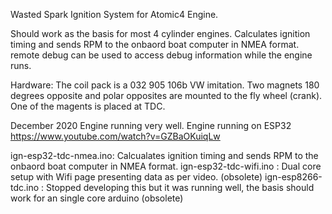 Wasted Spark Ignition System for Atomic4 Engine. 

Should work as the basis for most 4 cylinder engines.
Calculates ignition timing and sends RPM to the onbaord boat computer in NMEA format.
remote debug can be used to access debug information while the engine runs.

Hardware:
The coil pack is a 032 905 106b VW imitation.
Two magnets 180 degrees opposite and polar opposites are mounted to the fly wheel (crank). 
One of the magents is placed at TDC.

December 2020 Engine running very well. 
Engine running on ESP32
https://www.youtube.com/watch?v=GZBaOKuiqLw


ign-esp32-tdc-nmea.ino: Calcualates ignition timing and sends RPM to the onbaord boat computer in NMEA format.
ign-esp32-tdc-wifi.ino : Dual core setup with Wifi page presenting data as per video. (obsolete)
ign-esp8266-tdc.ino : Stopped developing this but it was running well, the basis should work for an single core arduino (obsolete)
